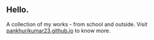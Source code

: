 ## Hello.

A collection of my works - from school and outside. Visit [pankhurikumar23.github.io](pankhurikumar23.github.io) to know more.
